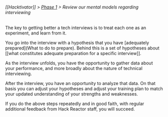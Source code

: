 ###### *[[Hacktivator]] > [Phase 1](https://github.com/hackreactor/peripheral-brain/wiki/Hacktivator#phase-1-review-the-building-blocks) > Review our mental models regarding interviewing*

The key to getting better a tech interviews is to treat each one as an experiment, and learn from it.

You go into the interview with a hypothesis that you have [adequately prepared](What to do to prepare). Behind this is a set of hypotheses about [[what constitutes adequate preparation for a specific interview]].

As the interview unfolds, you have the opportunity to gather data about your performance, and more broadly about the nature of technical interviewing.

After the interview, you have an opportunity to analyze that data. On that basis you can adjust your hypotheses and adjust your training plan to match your updated understanding of your strengths and weaknesses.

If you do the above steps repeatedly and in good faith, with regular additional feedback from Hack Reactor staff, you will succeed.
